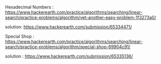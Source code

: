 Hexadecimal Numbers :
   https://www.hackerearth.com/practice/algorithms/searching/linear-search/practice-problems/algorithm/yet-another-easy-problem-1f3273a0/ 
   
   solution: https://www.hackerearth.com/submission/65334471/

Special Shop :
   https://www.hackerearth.com/practice/algorithms/searching/linear-search/practice-problems/algorithm/special-shop-69904c91/
   
   solution : https://www.hackerearth.com/submission/65335136/
